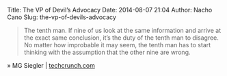 Title: The VP of Devil’s Advocacy
Date: 2014-08-07 21:04
Author: Nacho Cano
Slug: the-vp-of-devils-advocacy

> The tenth man. If nine of us look at the same information and arrive
> at the exact same conclusion, it’s the duty of the tenth man to
> disagree. No matter how improbable it may seem, the tenth man has to
> start thinking with the assumption that the other nine are wrong.

» MG Siegler | [techcrunch.com][]

  [techcrunch.com]: http://techcrunch.com/2014/07/27/the-vp-of-devils-advocacy/
    "The VP of Devil's Advocacy"
